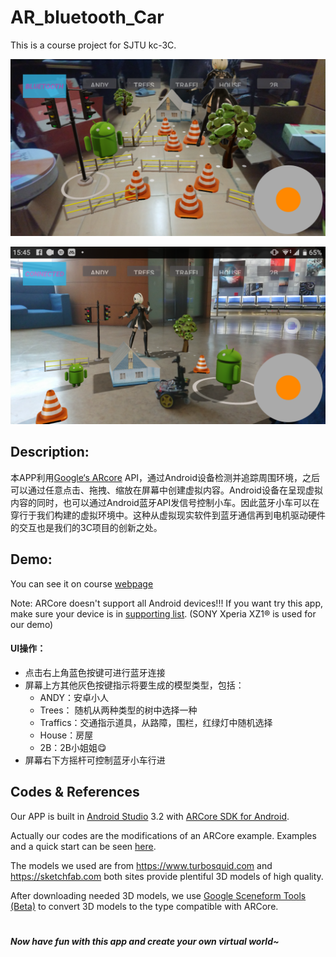 # AR_bluetooth_Car

This is a course project for SJTU kc-3C.

![demo](fig1.png)

![demo](fig2.png)

## Description:

本APP利用[Google‘s ARcore](https://developers.google.com/ar/) API，通过Android设备检测并追踪周围环境，之后可以通过任意点击、拖拽、缩放在屏幕中创建虚拟内容。Android设备在呈现虚拟内容的同时，也可以通过Android蓝牙API发信号控制小车。因此蓝牙小车可以在穿行于我们构建的虚拟环境中。这种从虚拟现实软件到蓝牙通信再到电机驱动硬件的交互也是我们的3C项目的创新之处。

## Demo:

You can see it on course [webpage](http://eelab.sjtu.edu.cn/kc/2018-12/C35/index.html)

Note: ARCore doesn't support all Android devices!!! If you want try this app, make sure your device is in [supporting list](https://developers.google.com/ar/discover/supported-devices). (SONY Xperia XZ1® is used for our demo)

#### UI操作：

* 点击右上角蓝色按键可进行蓝牙连接
* 屏幕上方其他灰色按键指示将要生成的模型类型，包括：
  * ANDY：安卓小人
  * Trees： 随机从两种类型的树中选择一种
  * Traffics：交通指示道具，从路障，围栏，红绿灯中随机选择
  * House：房屋
  * 2B：2B小姐姐😋
* 屏幕右下方摇杆可控制蓝牙小车行进

## Codes & References

Our APP is built in [Android Studio](https://developer.android.com/studio/index.html) 3.2 with [ARCore SDK for Android](https://github.com/google-ar/arcore-android-sdk/releases/download/v1.2.1/arcore-android-sdk-v1.2.1.zip). 

Actually our codes are the modifications of an ARCore example. Examples and a quick start can be seen [here](https://developers.google.com/ar/develop/java/quickstart).

The models we used are from https://www.turbosquid.com and https://sketchfab.com both sites provide plentiful 3D models of high quality. 

After downloading needed 3D models, we use [Google Sceneform Tools (Beta)](https://developers.google.com/ar/develop/java/sceneform/import-assets) to convert 3D models to the type compatible with ARCore.

#  

#### *Now have fun with this app and create your own virtual world~*

​    
